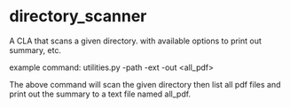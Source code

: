 # directory_scanner
A CLA that scans a given directory. with available options to print out summary, etc.

example command: utilities.py -path <PATH> -ext <pdf> -out <all_pdf>

The above command will scan the given directory then list all pdf files and print out the summary to a text file named all_pdf.
